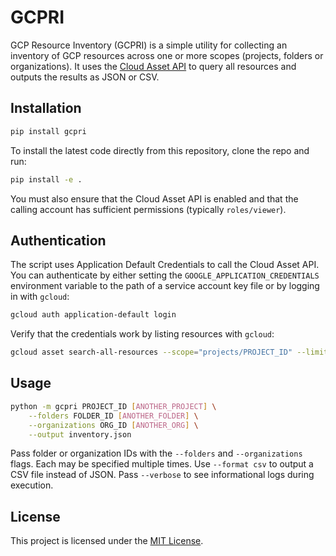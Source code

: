 # GCPRI

GCP Resource Inventory (GCPRI) is a simple utility for collecting an
inventory of GCP resources across one or more scopes (projects, folders
or organizations). It uses the
[Cloud Asset API](https://cloud.google.com/asset-inventory/docs/apis) to
query all resources and outputs the results as JSON or CSV.

## Installation

```bash
pip install gcpri
```

To install the latest code directly from this repository, clone the repo and run:

```bash
pip install -e .
```

You must also ensure that the Cloud Asset API is enabled and that the
calling account has sufficient permissions (typically `roles/viewer`).

## Authentication

The script uses Application Default Credentials to call the Cloud
Asset API. You can authenticate by either setting the
`GOOGLE_APPLICATION_CREDENTIALS` environment variable to the path of a
service account key file or by logging in with `gcloud`:

```bash
gcloud auth application-default login
```

Verify that the credentials work by listing resources with `gcloud`:

```bash
gcloud asset search-all-resources --scope="projects/PROJECT_ID" --limit=1
```

## Usage

```bash
python -m gcpri PROJECT_ID [ANOTHER_PROJECT] \
    --folders FOLDER_ID [ANOTHER_FOLDER] \
    --organizations ORG_ID [ANOTHER_ORG] \
    --output inventory.json
```

Pass folder or organization IDs with the `--folders` and `--organizations`
flags. Each may be specified multiple times. Use `--format csv` to output a
CSV file instead of JSON. Pass `--verbose` to see informational logs during
execution.

## License

This project is licensed under the [MIT License](LICENSE).
